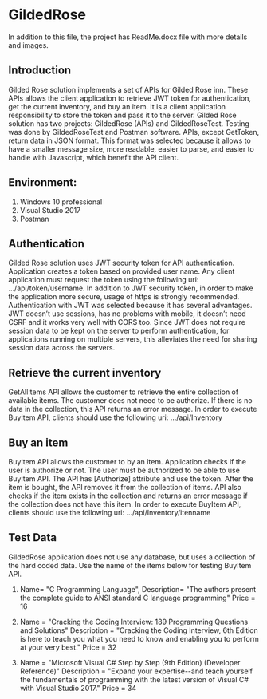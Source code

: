 # GildedRose

In addition to this file, the project has ReadMe.docx file with more details and images.

## Introduction
Gilded Rose solution implements a set of APIs for Gilded Rose inn. These APIs allows the client application to retrieve JWT token for authentication, get the current inventory, and buy an item. It is a client application responsibility to store the token and pass it to the server. Gilded Rose solution has two projects: GildedRose (APIs) and GildedRoseTest. Testing was done by  GildedRoseTest and Postman software. APIs, except GetToken, return data in JSON format. This format was selected because it allows to have a smaller message size, more readable, easier to parse, and easier to handle with Javascript, which benefit the API client.

## Environment:
1.	Windows 10 professional
2.	Visual Studio 2017
3.	Postman

## Authentication
Gilded Rose solution uses JWT security token for API authentication. Application creates a token based on provided user name. Any client application must request the token using the following uri: …/api/token/username. In addition to JWT security token, in order to make the application more secure, usage of https is strongly recommended. Authentication with JWT was selected because it has several advantages. JWT doesn’t use sessions, has no problems with mobile, it doesn’t need CSRF and it works very well with CORS too. Since JWT does not require session data to be kept on the server to perform authentication, for applications running on multiple servers, this alleviates the need for sharing session data across the servers.

## Retrieve the current inventory
GetAllItems API allows the customer to retrieve the entire collection of available items. The customer does not need to be authorize. If there is no data in the collection, this API returns an error message. In order to execute BuyItem API, clients should use the following uri: 
…/api/Inventory

## Buy an item
BuyItem API allows the customer to by an item. Application checks if the user is authorize or not. The user must be authorized to be able to use BuyItem API. The API has [Authorize] attribute and use the token. After the item is bought, the API removes it from the collection of items. API also checks if the item exists in the collection and returns an error message if the collection does not have this item. In order to execute BuyItem API, clients should use the following uri: 
…/api/Inventory/itenname

## Test Data
GildedRose application does not use any database, but uses a collection of the hard coded data. Use the name of the items below for testing BuyItem API.
1.	Name= "C Programming Language", 
    Description= "The authors present the complete guide to ANSI standard C language programming"
    Price = 16

2.	Name = "Cracking the Coding Interview: 189 Programming Questions and Solutions"
    Description = "Cracking the Coding Interview, 6th Edition is here to teach you what you need to know and enabling you to perform at your very best."
    Price = 32 

3.	Name = "Microsoft Visual C# Step by Step (9th Edition) (Developer Reference)"
    Description = "Expand your expertise--and teach yourself the fundamentals of programming with the latest version of Visual C# with Visual Studio 2017."
    Price = 34
